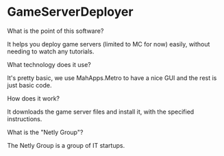 # GameServerDeployer
What is the point of this software?

It helps you deploy game servers (limited to MC for now) easily, without needing to watch any tutorials.

What technology does it use?

It's pretty basic, we use MahApps.Metro to have a nice GUI and the rest is just basic code.

How does it work?

It downloads the game server files and install it, with the specified instructions.

What is the "Netly Group"?

The Netly Group is a group of IT startups.
